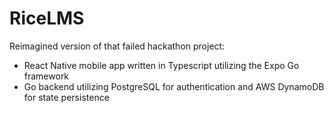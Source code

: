# RiceLMS

Reimagined version of that failed hackathon project:
- React Native mobile app written in Typescript utilizing the Expo Go framework
- Go backend utilizing PostgreSQL for authentication and AWS DynamoDB for state persistence 
